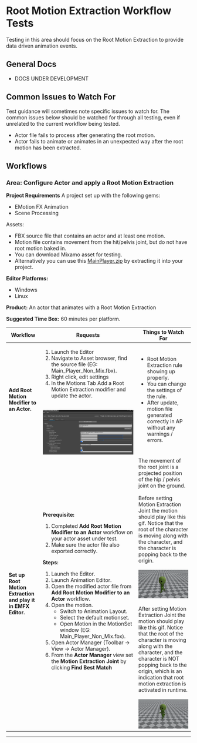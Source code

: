 # Root Motion Extraction Workflow Tests

Testing in this area should focus on the Root Motion Extraction to provide data driven animation events.

## General Docs
* DOCS UNDER DEVELOPMENT

## Common Issues to Watch For

Test guidance will sometimes note specific issues to watch for. The common issues below should be watched for through all testing, even if unrelated to the current workflow being tested.
- Actor file fails to process after generating the root motion.
- Actor fails to animate or animates in an unexpected way after the root motion has been extracted.

## Workflows

### Area: Configure Actor and apply a Root Motion Extraction

**Project Requirements**
A project set up with the following gems:
* EMotion FX Animation
* Scene Processing

Assets:
* FBX source file that contains an actor and at least one motion.
* Motion file contains movement from the hit/pelvis joint, but do not have root motion baked in.
* You can download Mixamo asset for testing.
* Alternatively you can use this [MainPlayer.zip](testassets/MainPlayer.zip) by extracting it into your project.

**Editor Platforms:**
* Windows
* Linux

**Product:** An actor that animates with a Root Motion Extraction 

**Suggested Time Box:** 60 minutes per platform.

| Workflow                                                      | Requests                                                                                                                                                                                                                                                                                                                                                                                                                                                                                                                                                                                                                                                                                                                                | Things to Watch For                                                                                                                                                                                                                                                                                                                                                                                                                                                                                                                                                                                                                                                                                             |
|---------------------------------------------------------------|-----------------------------------------------------------------------------------------------------------------------------------------------------------------------------------------------------------------------------------------------------------------------------------------------------------------------------------------------------------------------------------------------------------------------------------------------------------------------------------------------------------------------------------------------------------------------------------------------------------------------------------------------------------------------------------------------------------------------------------------|-----------------------------------------------------------------------------------------------------------------------------------------------------------------------------------------------------------------------------------------------------------------------------------------------------------------------------------------------------------------------------------------------------------------------------------------------------------------------------------------------------------------------------------------------------------------------------------------------------------------------------------------------------------------------------------------------------------------|
| **Add Root Motion Modifier to an Actor.**                     | <ol><li>Launch the Editor</li><li>Navigate to Asset browser, find the source file (EG: Main_Player_Non_Mix.fbx).</li><li>Right click, edit settings</li><li>In the Motions Tab Add a Root Motion Extraction modifier and update the actor.</li></ol><br/>![](images/AssetEditor-RootMotionExtraction.png)                                                                                                                                                                                                                                                                                                                                                                                                                               | <ul><li>Root Motion Extraction rule showing up properly.</li><li>You can change the settings of the rule.</li><li>After update, motion file generated correctly in AP without any warnings / errors.</li></ul>                                                                                                                                                                                                                                                                                                                                                                                                                                                                                                  |
| **Set up Root Motion Extraction and play it in EMFX Editor.** | **Prerequisite:** <ol><li>Completed **Add Root Motion Modifier to an Actor** workflow on your actor asset under test.</li><li>Make sure the actor file also exported correctly.</li></ol> **Steps:** <ol><li>Launch the Editor.</li><li>Launch Animation Editor.</li><li>Open the modified actor file from **Add Root Motion Modifier to an Actor** workflow.</li><li>Open the motion.<ul><li>Switch to Animation Layout.</li><li>Select the default motionset.</li><li>Open Motion in the MotionSet window (EG: Main_Player_Non_Mix.fbx).</li></ul></li><li>Open Actor Manager (Toolbar → View → Actor Manager).</li><li>From the **Actor Manager** view set the **Motion Extraction Joint** by clicking **Find Best Match**</li></ol> | The movement of the root joint is a projected position of the hip / pelvis joint on the ground.<br/><br/>Before setting Motion Extraction Joint the motion should play like this gif. Notice that the root of the character is moving along with the character, and the character is popping back to the origin.<br/><br/>![](images/root_motion_before.gif)<br/><br/>After setting Motion Extraction Joint the motion should play like this gif. Notice that the root of the character is moving along with the character, and the character is NOT popping back to the origin, which is an indication that root motion extraction is activated in runtime.<br/><br/>![](images/root_motion_activated.gif) |
---



